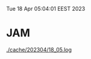Tue 18 Apr 05:04:01 EEST 2023
# JAM
<a href='./cache/202304/18_05.log'>./cache/202304/18_05.log</a>
